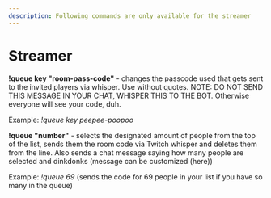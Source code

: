 ```yaml
---
description: Following commands are only available for the streamer
---
```


# Streamer

**!queue key "room-pass-code"** - changes the passcode used that gets sent to the invited players via whisper. Use without quotes. NOTE: DO NOT SEND THIS MESSAGE IN YOUR CHAT, WHISPER THIS TO THE BOT. Otherwise everyone will see your code, duh.

Example: _!queue key peepee-poopoo_



**!queue "number"** - selects the designated amount of people from the top of the list, sends them the room code via Twitch whisper and deletes them from the line. Also sends a chat message saying how many people are selected and dinkdonks (message can be customized (here))

Example: _!queue 69_ (sends the code for 69 people in your list if you have so many in the queue)
